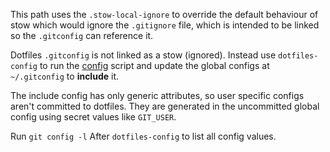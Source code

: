 This path uses the `.stow-local-ignore` to override the default behaviour of stow which would ignore
the `.gitignore` file, which is intended to be linked so the `.gitconfig` can reference it.

Dotfiles `.gitconfig` is not linked as a stow (ignored). Instead use `dotfiles-config` to run the
[config](../../config.sh) script and update the global configs at `~/.gitconfig` to **include** it.

The include config has only generic attributes, so user specific configs aren't committed to
dotfiles. They are generated in the uncommitted global config using secret values like `GIT_USER`.

Run `git config -l` After `dotfiles-config` to list all config values.
